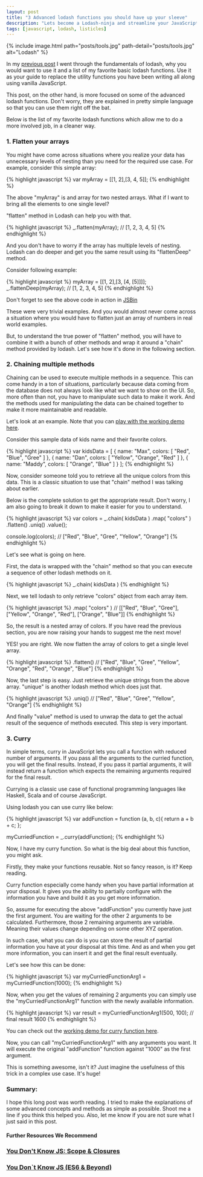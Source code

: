 ```yaml
---
layout: post
title: "3 Advanced lodash functions you should have up your sleeve"
description: "Lets become a Lodash-ninja and streamline your JavaScript code using some cool Lodash functions. How to use Lodash with JavaScript. Flatten JavaScript arrays. Chaining methods in JavaScript. Currying in JavaScript."
tags: [javascript, lodash, listicles]
---
```


{% include image.html path="posts/tools.jpg" path-detail="posts/tools.jpg" alt="Lodash" %}


In my [previous post](http://ngninja.com/posts/powerful-lodash-functions-javascript) I went through the fundamentals of lodash, why you would want to use it and a list of my favorite basic lodash functions. Use it as your guide to replace the utility functions you have been writing all along using vanilla JavaScript.

This post, on the other hand, is more focused on some of the advanced lodash functions. Don't worry, they are explained in pretty simple language so that you can use them right off the bat.

Below is the list of my favorite lodash functions which allow me to do a more involved job, in a cleaner way.

### 1. Flatten your arrays
You might have come across situations where you realize your data has unnecessary levels of nesting than you need for the required use case. For example, consider this simple array:

{% highlight javascript %}
var myArray = [[1, 2],[3, 4, 5]];
{% endhighlight %}

The above "myArray" is and array for two nested arrays. What if I want to bring all the elements to one single level? 

"flatten" method in Lodash can help you with that.

{% highlight javascript %}
_.flatten(myArray); // [1, 2, 3, 4, 5]
{% endhighlight %}

And you don't have to worry if the array has multiple levels of nesting. Lodash can do deeper and get you the same result using its "flattenDeep" method.

Consider following example:

{% highlight javascript %}
myArray = [[1, 2],[3, [4, [5]]]];
_.flattenDeep(myArray); // [1, 2, 3, 4, 5]
{% endhighlight %}


Don't forget to see the above code in action in [JSBin](https://jsbin.com/hakivoloko/edit?html,js,console)

These were very trivial examples. And you would almost never come across a situation where you would have to flatten just an array of numbers in real world examples.

But, to understand the true power of "flatten" method, you will have to combine it with a bunch of other methods and wrap it around a "chain" method provided by lodash. Let's see how it's done in the following section.

### 2. Chaining multiple methods
Chaining can be used to execute multiple methods in a sequence. This can come handy in a ton of situations, particularly because data coming from the database does not always look like what we want to show on the UI. So, more often than not, you have to manipulate such data to make it work. And the methods used for manipulating the data can be chained together to make it more maintainable and readable.

Let's look at an example. Note that you can [play with the working demo here](https://jsbin.com/valefo/edit?html,js,console).

Consider this sample data of kids name and their favorite colors.

{% highlight javascript %}
var kidsData = [
    {
        name: "Max",
        colors: [ "Red", "Blue", "Gree" ]
    },
    {
        name: "Dan",
        colors: [ "Yellow", "Orange", "Red" ]
    },
    {
        name: "Maddy",
        colors: [ "Orange", "Blue" ]
    }
];
{% endhighlight %}

Now, consider someone told you to retrieve all the unique colors from this data. This is a classic situation to use that "chain" method I was talking about earlier.

Below is the complete solution to get the appropriate result. Don't worry, I am also going to break it down to make it easier for you to understand.

{% highlight javascript %}
var colors = _.chain( kidsData )
               .map( "colors" )
               .flatten()
               .uniq()
               .value();
			   
			  
console.log(colors); // ["Red", "Blue", "Gree", "Yellow", "Orange"]
{% endhighlight %}

Let's see what is going on here.

First, the data is wrapped with the "chain" method so that you can execute a sequence of other lodash methods on it.

{% highlight javascript %}
_.chain( kidsData )
{% endhighlight %}

Next, we tell lodash to only retrieve "colors" object from each array item. 

{% highlight javascript %}
.map( "colors" ) // [["Red", "Blue", "Gree"], ["Yellow", "Orange", "Red"], ["Orange", "Blue"]]
{% endhighlight %}

So, the result is a nested array of colors. If you have read the previous section, you are now raising your hands to suggest me the next move!

YES! you are right. We now flatten the array of colors to get a single level array.

{% highlight javascript %}
.flatten() // ["Red", "Blue", "Gree", "Yellow", "Orange", "Red", "Orange", "Blue"]
{% endhighlight %}

Now, the last step is easy. Just retrieve the unique strings from the above array. "unique" is another lodash method which does just that.

{% highlight javascript %}
.uniq() // ["Red", "Blue", "Gree", "Yellow", "Orange"]
{% endhighlight %}

And finally "value" method is used to unwrap the data to get the actual result of the sequence of methods executed. This step is very important.


### 3. Curry
In simple terms, curry in JavaScript lets you call a function with reduced number of arguments. If you pass all the arguments to the curried function, you will get the final results. Instead, if you pass it partial arguments, it will instead return a function which expects the remaining arguments required for the final result.

Currying is a classic use case of functional programming languages like Haskell, Scala and of course JavaScript.

Using lodash you can use curry like below:

{% highlight javascript %}
var addFunction = function (a, b, c){
	return a + b + c;
};

myCurriedFunction = _.curry(addFunction);
{% endhighlight %}

Now, I have my curry function. So what is the big deal about this function, you might ask.

Firstly, they make your functions reusable. Not so fancy reason, is it? Keep reading.

Curry function especially come handy when you have partial information at your disposal. It gives you the ability to partially configure with the information you have and build it as you get more information.

So, assume for executing the above "addFunction" you currently have just the first argument. You are waiting for the other 2 arguments to be calculated. Furthermore, those 2 remaining arguments are variable. Meaning their values change depending on some other XYZ operation.

In such case, what you can do is you can store the result of partial information you have at your disposal at this time. And as and when you get more information, you can insert it and get the final result eventually.

Let's see how this can be done:


{% highlight javascript %}
var myCurriedFunctionArg1 = myCurriedFunction(1000);
{% endhighlight %}

Now, when you get the values of remaining 2 arguments you can simply use the "myCurriedFunctionArg1" function with the newly available information.

{% highlight javascript %}
var result = myCurriedFunctionArg1(500, 100);
// final result 1600
{% endhighlight %}

You can check out the [working demo for curry function here](https://jsbin.com/bevoqi/edit?html,js,console).

Now, you can call "myCurriedFunctionArg1" with any arguments you want. It will execute the original "addFunction" function against "1000" as the first argument.

This is something awesome, isn't it? Just imagine the usefulness of this trick in a complex use case. It's huge!


### Summary:
I hope this long post was worth reading. I tried to make the explanations of some advanced concepts and methods as simple as possible. Shoot me a line if you think this helped you. Also, let me know if you are not sure what I just said in this post.




#### Further Resources We Recommend

### [You Don't Know JS: Scope & Closures](https://amzn.to/2UaT46V)
### [You Don`t Know JS (ES6 & Beyond)](https://amzn.to/2GGox8Y)